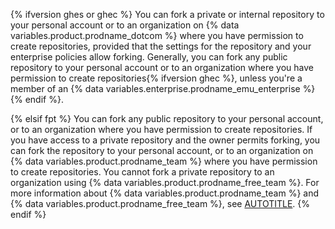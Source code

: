 {% ifversion ghes or ghec %}
You can fork a private or internal repository to your personal account or to an organization on {% data variables.product.prodname_dotcom %} where you have permission to create repositories, provided that the settings for the repository and your enterprise policies allow forking. Generally, you can fork any public repository to your personal account or to an organization where you have permission to create repositories{% ifversion ghec %}, unless you're a member of an {% data variables.enterprise.prodname_emu_enterprise %}{% endif %}.

{% elsif fpt %}
You can fork any public repository to your personal account, or to an organization where you have permission to create repositories. If you have access to a private repository and the owner permits forking, you can fork the repository to your personal account, or to an organization on {% data variables.product.prodname_team %} where you have permission to create repositories. You cannot fork a private repository to an organization using {% data variables.product.prodname_free_team %}. For more information about {% data variables.product.prodname_team %} and {% data variables.product.prodname_free_team %}, see [AUTOTITLE](/get-started/learning-about-github/githubs-plans).
{% endif %}
